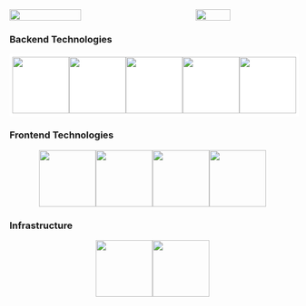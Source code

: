 <div style="display: flex; justify-content: space-between; align-items: center;">
  <img align="center"
       src="https://github-readme-stats.vercel.app/api?username=tomrlh&hide=stars,issues&count_private=true&theme=aura_dark&show_icons=true" 
       width="50%"
  />

  <img align="center" src="https://github-readme-stats.vercel.app/api/top-langs/?username=tomrlh&layout=compact&theme=aura_dark&show_icons=true" width="35%" />
</div>

<h3>Backend Technologies</h3>
<div style="display: flex; justify-content: center; border: 5px solid white; background-color: white !important; width: 500px" align="center">
  <img src="https://cdn.jsdelivr.net/gh/devicons/devicon/icons/java/java-original-wordmark.svg" width="100px" />
  <img src="https://cdn.jsdelivr.net/gh/devicons/devicon/icons/javascript/javascript-original.svg" width="100px" />
  <img src="https://cdn.jsdelivr.net/gh/devicons/devicon/icons/spring/spring-original-wordmark.svg" width="100px" />
  <img src="https://cdn.jsdelivr.net/gh/devicons/devicon/icons/adonisjs/adonisjs-original-wordmark.svg" width="100px" />
  <img src="https://cdn.jsdelivr.net/gh/devicons/devicon/icons/laravel/laravel-plain.svg" width="100px" />
</div>

<h3>Frontend Technologies</h3>
<div style="display: flex; justify-content: center;">
  <img src="https://cdn.jsdelivr.net/gh/devicons/devicon/icons/react/react-original-wordmark.svg" width="100px" />
  <img src="https://cdn.jsdelivr.net/gh/devicons/devicon/icons/vuejs/vuejs-original.svg" width="100px" />
  <img src="https://cdn.jsdelivr.net/gh/devicons/devicon/icons/html5/html5-original.svg" width="100px" />
  <img src="https://cdn.jsdelivr.net/gh/devicons/devicon/icons/css3/css3-original.svg" width="100px" />
</div>

<h3>Infrastructure</h3>
<div style="display: flex; justify-content: center;">
  <img src="https://cdn.jsdelivr.net/gh/devicons/devicon/icons/amazonwebservices/amazonwebservices-original-wordmark.svg" width="100px" />
  <img src="https://cdn.jsdelivr.net/gh/devicons/devicon/icons/googlecloud/googlecloud-original-wordmark.svg" width="100px" />
</div>
